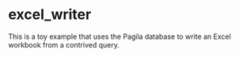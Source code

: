 # excel_writer

This is a toy example that uses the Pagila database to write an Excel workbook from a contrived query.


